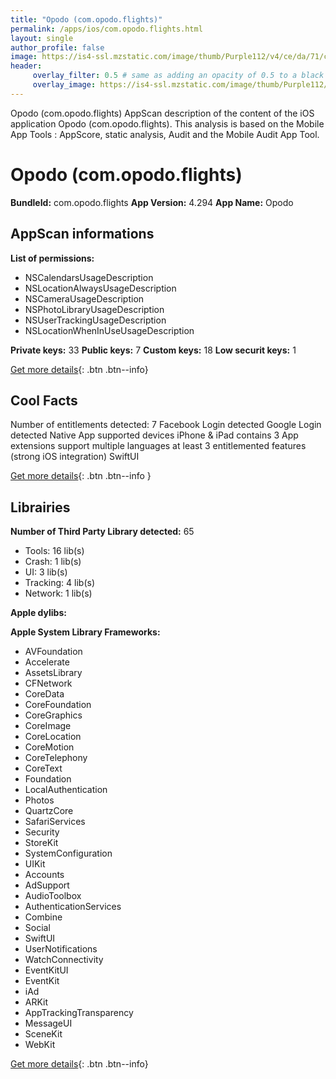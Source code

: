 ```yaml
---
title: "Opodo (com.opodo.flights)"
permalink: /apps/ios/com.opodo.flights.html
layout: single
author_profile: false
image: https://is4-ssl.mzstatic.com/image/thumb/Purple112/v4/ce/da/71/ceda7119-8664-8720-ad64-08b5777354bb/AppIcon-0-1x_U007emarketing-0-10-0-85-220.png/512x512bb.jpg
header: 
     overlay_filter: 0.5 # same as adding an opacity of 0.5 to a black background
     overlay_image: https://is4-ssl.mzstatic.com/image/thumb/Purple112/v4/ce/da/71/ceda7119-8664-8720-ad64-08b5777354bb/AppIcon-0-1x_U007emarketing-0-10-0-85-220.png/512x512bb.jpg
---
```

Opodo (com.opodo.flights) AppScan description of the content of the iOS application Opodo (com.opodo.flights). This analysis is based on the Mobile App Tools : AppScore, static analysis, Audit and the Mobile Audit App Tool.

# Opodo (com.opodo.flights)

**BundleId:** com.opodo.flights
**App Version:** 4.294
**App Name:** Opodo


## AppScan informations 

**List of permissions:** 
- NSCalendarsUsageDescription
- NSLocationAlwaysUsageDescription
- NSCameraUsageDescription
- NSPhotoLibraryUsageDescription
- NSUserTrackingUsageDescription
- NSLocationWhenInUseUsageDescription
  
  
**Private keys:** 33
**Public keys:** 7
**Custom keys:** 18
**Low securit keys:** 1
  
[Get more details](/pricing.html){: .btn .btn--info}

## Cool Facts

Number of entitlements detected: 7
Facebook Login detected
Google Login detected
Native App
supported devices iPhone & iPad
contains 3 App extensions
support multiple languages
at least 3 entitlemented features (strong iOS integration)
SwiftUI
  
[Get more details](/pricing.html){: .btn .btn--info }

## Librairies 
**Number of Third Party Library detected:** 65
- Tools: 16 lib(s)
- Crash: 1 lib(s)
- UI: 3 lib(s)
- Tracking: 4 lib(s)
- Network: 1 lib(s)


**Apple dylibs:**


**Apple System Library Frameworks:**
- AVFoundation
- Accelerate
- AssetsLibrary
- CFNetwork
- CoreData
- CoreFoundation
- CoreGraphics
- CoreImage
- CoreLocation
- CoreMotion
- CoreTelephony
- CoreText
- Foundation
- LocalAuthentication
- Photos
- QuartzCore
- SafariServices
- Security
- StoreKit
- SystemConfiguration
- UIKit
- Accounts
- AdSupport
- AudioToolbox
- AuthenticationServices
- Combine
- Social
- SwiftUI
- UserNotifications
- WatchConnectivity
- EventKitUI
- EventKit
- iAd
- ARKit
- AppTrackingTransparency
- MessageUI
- SceneKit
- WebKit


  
[Get more details](/pricing.html){: .btn .btn--info}

